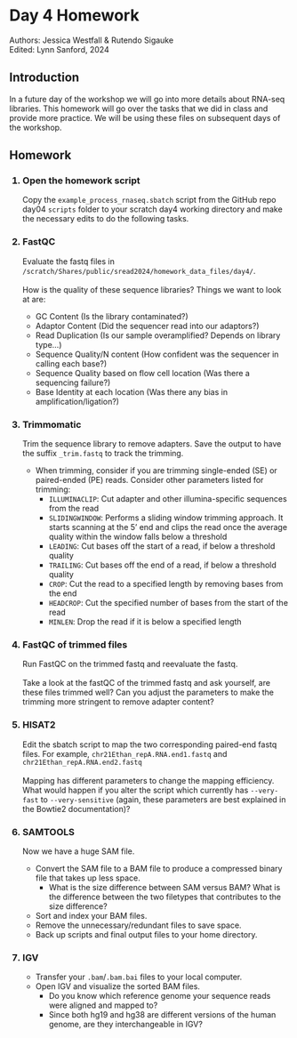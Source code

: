 # Day 4 Homework 
Authors: Jessica Westfall & Rutendo Sigauke\
Edited: Lynn Sanford, 2024

## Introduction
In a future day of the workshop we will go into more details about RNA-seq libraries. This homework will go over the tasks that we did in class and provide more practice. We will be using these files on subsequent days of the workshop.

## Homework
<ol>
  <h3><li>Open the homework script</h3>
    Copy the <code>example_process_rnaseq.sbatch</code> script from the GitHub repo day04 <code>scripts</code> folder to your scratch day4 working directory and make the necessary edits to do the following tasks. 
  </li>
  <h3><li>FastQC</h3>
    Evaluate the fastq files in
    <code>/scratch/Shares/public/sread2024/homework_data_files/day4/</code>.
    <br />
    <br />
    How is the quality of these sequence libraries? Things we want to look at are:
    <ul>
      <li>GC Content (Is the library contaminated?)</li>
      <li>Adaptor Content (Did the sequencer read into our adaptors?)</li>
      <li>Read Duplication (Is our sample overamplified? Depends on library type…)</li>
      <li>Sequence Quality/N content (How confident was the sequencer in calling each base?)</li>
      <li>Sequence Quality based on flow cell location (Was there a sequencing failure?)</li>
      <li>Base Identity at each location (Was there any bias in amplification/ligation?)</li>
    </ul>
  </li>
  <h3><li>Trimmomatic</h3>
    Trim the sequence library to remove adapters. Save the output to have the suffix <code>_trim.fastq</code> to track the trimming.
    <ul>
      <li>
        When trimming, consider if you are trimming single-ended (SE) or paired-ended (PE) reads. Consider other parameters listed for trimming:
        <ul>
          <li><code>ILLUMINACLIP</code>: Cut adapter and other illumina-specific sequences from the read</li>
          <li><code>SLIDINGWINDOW</code>: Performs a sliding window trimming approach. It starts scanning at the 5’ end and clips the read once the average quality within the window falls below a threshold</li>
          <li><code>LEADING</code>: Cut bases off the start of a read, if below a threshold quality</li>
          <li><code>TRAILING</code>: Cut bases off the end of a read, if below a threshold quality</li>
          <li><code>CROP</code>: Cut the read to a specified length by removing bases from the end</li>
          <li><code>HEADCROP</code>: Cut the specified number of bases from the start of the read</li>
          <li><code>MINLEN</code>: Drop the read if it is below a specified length</li>
        </ul>
      </li>
    </ul>
  </li>
  <h3><li>FastQC of trimmed files</h3>
    Run FastQC on the trimmed fastq and reevaluate the fastq.  
    <br /><br />
    Take a look at the fastQC of the trimmed fastq and ask yourself, are these files trimmed well? Can you adjust the parameters to make the trimming more stringent to remove adapter content? 
  </li>
  <h3><li>HISAT2</h3>
    Edit the sbatch script to map the two corresponding paired-end fastq files. For example, <code>chr21Ethan_repA.RNA.end1.fastq</code> and <code>chr21Ethan_repA.RNA.end2.fastq</code>
    <br /><br />
    Mapping has different parameters to change the mapping efficiency. What would happen if you alter the script which currently has <code>--very-fast</code> to <code>--very-sensitive</code> (again, these parameters are best explained in the Bowtie2 documentation)?  
  </li>
  <h3><li>SAMTOOLS</h3>
    Now we have a huge SAM file.  
    <ul>
      <li>
        Convert the SAM file to a BAM file to produce a compressed binary file that takes up less space.
        <ul><li>  
          What is the size difference between SAM versus BAM? What is the difference between the two filetypes that contributes to the size difference?
        </li></ul>
      </li>
      <li>
        Sort and index your BAM files.
      </li>
      <li>
        Remove the unnecessary/redundant files to save space.
      </li>
      <li>
        Back up scripts and final output files to your home directory.
      </li>
    </ul>
  </li>
  <h3><li>IGV</h3>
    <ul>
      <li>Transfer your <code>.bam</code>/<code>.bam.bai</code> files to your local computer.</li>
      <li>
        Open IGV and visualize the sorted BAM files.
        <ul>
          <li>Do you know which reference genome your sequence reads were aligned and mapped to?</li> <li>Since both hg19 and hg38 are different versions of the human genome, are they interchangeable in IGV?</li>
        </ul>
      </li>
    </ul>
  </li>
</ol>